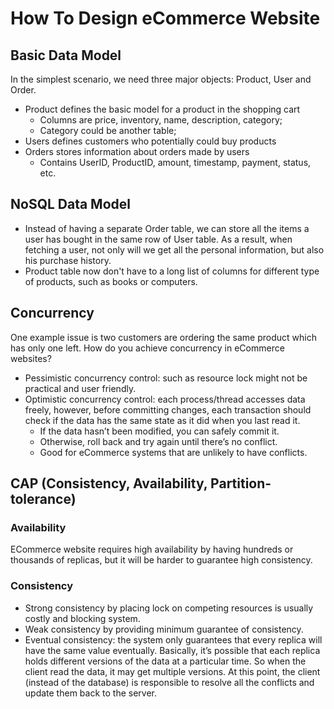 # How To Design eCommerce Website

## Basic Data Model
In the simplest scenario, we need three major objects: Product, User and Order.
  - Product defines the basic model for a product in the shopping cart
    - Columns are price, inventory, name, description, category;
    - Category could be another table;
  - Users defines customers who potentially could buy products
  - Orders stores information about orders made by users
    - Contains UserID, ProductID, amount, timestamp, payment, status, etc.

## NoSQL Data Model
- Instead of having a separate Order table, we can store all the items a user has bought in the same row of User table. As a result, when fetching a user, not only will we get all the personal information, but also his purchase history.
- Product table now don't have to a long list of columns for different type of products, such as books or computers.

## Concurrency
One example issue is two customers are ordering the same product which has only one left. How do you achieve concurrency in eCommerce websites?
- Pessimistic concurrency control: such as resource lock might not be practical and user friendly.
- Optimistic concurrency control: each process/thread accesses data freely, however, before committing changes, each transaction should check if the data has the same state as it did when you last read it.
  - If the data hasn’t been modified, you can safely commit it.
  - Otherwise, roll back and try again until there’s no conflict.
  - Good for eCommerce systems that are unlikely to have conflicts.

## CAP (Consistency, Availability, Partition-tolerance)
### Availability
ECommerce website requires high availability by having hundreds or thousands of replicas, but it will be harder to guarantee high consistency.

### Consistency
- Strong consistency by placing lock on competing resources is usually costly and blocking system.
- Weak consistency by providing minimum guarantee of consistency.
- Eventual consistency: the system only guarantees that every replica will have the same value eventually. Basically, it’s possible that each replica holds different versions of the data at a particular time. So when the client read the data, it may get multiple versions. At this point, the client (instead of the database) is responsible to resolve all the conflicts and update them back to the server.
